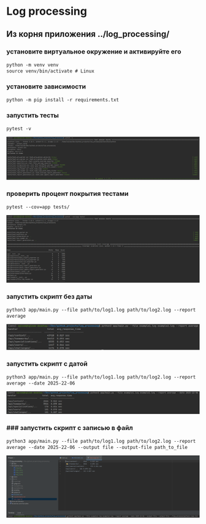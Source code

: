 # Log processing

## Из корня приложения ../log_processing/

### установите виртуальное окружение и активируйте его
```bazaar
python -m venv venv
source venv/bin/activate # Linux
```

### установите зависимости
```bazaar
python -m pip install -r requirements.txt
```

### запустить тесты
```bazaar
pytest -v
```
![img.png](readme_imgs/img.png)

### проверить процент покрытия тестами
```bazaar
pytest --cov=app tests/
```
![img_1.png](readme_imgs/img_1.png)

### запустить скрипт без даты
```bazaar
python3 app/main.py --file path/to/log1.log path/to/log2.log --report average
```
![img_2.png](readme_imgs/img_2.png)

### запустить скрипт с датой
```bazaar
python3 app/main.py --file path/to/log1.log path/to/log2.log --report average --date 2025-22-06
```
![img_3.png](readme_imgs/img_3.png)

### ### запустить скрипт с записью в файл
```bazaar
python3 app/main.py --file path/to/log1.log path/to/log2.log --report average --date 2025-22-06 --output file --output-file path_to_file
```
![img_4.png](readme_imgs/img_4.png)
